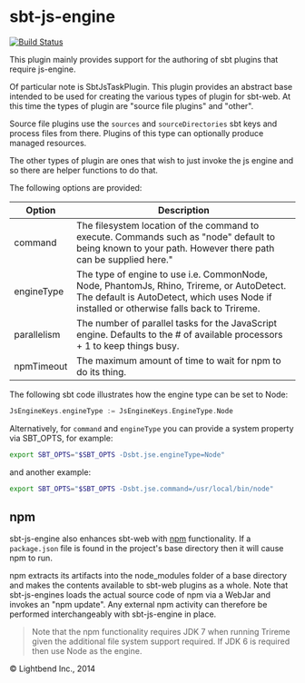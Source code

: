 sbt-js-engine
=============

[![Build Status](https://api.travis-ci.org/sbt/sbt-js-engine.png?branch=master)](https://travis-ci.org/sbt/sbt-js-engine)

This plugin mainly provides support for the authoring of sbt plugins that require js-engine.

Of particular note is SbtJsTaskPlugin. This plugin provides an abstract base intended to be used for creating
the various types of plugin for sbt-web. At this time the types of plugin are "source file plugins" and "other".

Source file plugins use the `sources` and `sourceDirectories` sbt keys and process files from there. Plugins of this
type can optionally produce managed resources.

The other types of plugin are ones that wish to just invoke the js engine and so there are helper functions to do
that.

The following options are provided:

Option              | Description
--------------------|------------
command             | The filesystem location of the command to execute. Commands such as "node" default to being known to your path. However there path can be supplied here."
engineType          | The type of engine to use i.e. CommonNode, Node, PhantomJs, Rhino, Trireme, or AutoDetect. The default is AutoDetect, which uses Node if installed or otherwise falls back to Trireme.
parallelism         | The number of parallel tasks for the JavaScript engine. Defaults to the # of available processors + 1 to keep things busy.
npmTimeout          | The maximum amount of time to wait for npm to do its thing.

The following sbt code illustrates how the engine type can be set to Node:

```scala
JsEngineKeys.engineType := JsEngineKeys.EngineType.Node
```

Alternatively, for `command` and `engineType` you can provide a system property via SBT_OPTS, for example:

```bash
export SBT_OPTS="$SBT_OPTS -Dsbt.jse.engineType=Node"
```

and another example:

```bash
export SBT_OPTS="$SBT_OPTS -Dsbt.jse.command=/usr/local/bin/node"
```

## npm

sbt-js-engine also enhances sbt-web with [npm](https://www.npmjs.org/) functionality. If a `package.json` file
is found in the project's base directory then it will cause npm to run.

npm extracts its artifacts into the node_modules folder of a base directory and makes the contents available to
sbt-web plugins as a whole. Note that sbt-js-engines loads the
actual source code of npm via a WebJar and invokes an "npm update". Any external npm activity can therefore be performed
interchangeably with sbt-js-engine in place.

> Note that the npm functionality requires JDK 7 when running Trireme given the additional file system support required. If JDK 6 is required then use Node as the engine.

&copy; Lightbend Inc., 2014
